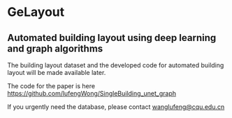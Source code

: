 # GeLayout
## Automated building layout using deep learning and graph algorithms
The building layout dataset and the developed code for automated building layout will be made available later.<br>

The code for the paper is here https://github.com/lufengWong/SingleBuilding_unet_graph

If you urgently need the database, please contact <wanglufeng@cqu.edu.cn>
